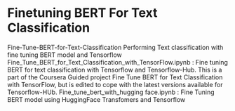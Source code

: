 # Finetuning BERT For Text Classification
Fine-Tune-BERT-for-Text-Classification Performing Text classification with fine tuning BERT model and Tensorflow  Fine_Tune_BERT_for_Text_Classification_with_TensorFlow.ipynb : Fine tuning BERT for text classification with Tensorflow and Tensorflow-Hub. This is a part of the Coursera Guided project Fine Tune BERT for Text Classification with TensorFlow, but is edited to cope with the latest versions available for Tensorflow-HUb.  Fine_tune_bert_with_hugging face.ipynb : Fine Tuning BERT model using HuggingFace Transfomers and Tensorflow

